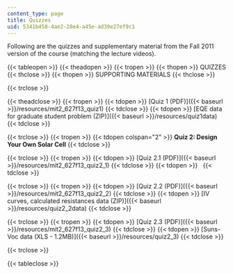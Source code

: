 ```yaml
---
content_type: page
title: Quizzes
uid: 5341b458-4ae2-28e4-a45e-ad39e27ef9c1
---
```


Following are the quizzes and supplementary material from the Fall 2011 version of the course (matching the lecture videos).

{{< tableopen >}}
{{< theadopen >}}
{{< tropen >}}
{{< thopen >}}
QUIZZES
{{< thclose >}}
{{< thopen >}}
SUPPORTING MATERIALS
{{< thclose >}}

{{< trclose >}}

{{< theadclose >}}
{{< tropen >}}
{{< tdopen >}}
[Quiz 1 (PDF)]({{< baseurl >}}/resources/mit2_627f13_quiz1)
{{< tdclose >}}
{{< tdopen >}}
[EQE data for graduate student problem (ZIP)]({{< baseurl >}}/resources/quiz1data)
{{< tdclose >}}

{{< trclose >}}
{{< tropen >}}
{{< tdopen colspan="2" >}}
**Quiz 2: Design Your Own Solar Cell**
{{< tdclose >}}

{{< trclose >}}
{{< tropen >}}
{{< tdopen >}}
[Quiz 2.1 (PDF)]({{< baseurl >}}/resources/mit2_627f13_quiz2_1)
{{< tdclose >}}
{{< tdopen >}}
 
{{< tdclose >}}

{{< trclose >}}
{{< tropen >}}
{{< tdopen >}}
[Quiz 2.2 (PDF)]({{< baseurl >}}/resources/mit2_627f13_quiz2_2)
{{< tdclose >}}
{{< tdopen >}}
[IV curves, calculated resistances data (ZIP)]({{< baseurl >}}/resources/quiz2_2data)
{{< tdclose >}}

{{< trclose >}}
{{< tropen >}}
{{< tdopen >}}
[Quiz 2.3 (PDF)]({{< baseurl >}}/resources/mit2_627f13_quiz2_3)
{{< tdclose >}}
{{< tdopen >}}
[Suns-Voc data (XLS - 1.2MB)]({{< baseurl >}}/resources/quiz2_3)
{{< tdclose >}}

{{< trclose >}}

{{< tableclose >}}